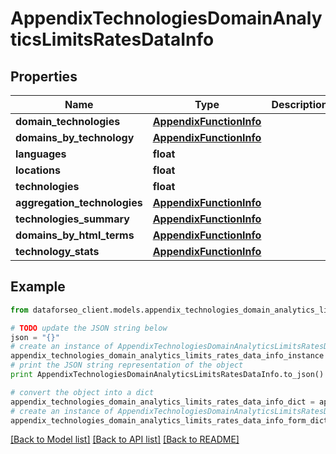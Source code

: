 # AppendixTechnologiesDomainAnalyticsLimitsRatesDataInfo


## Properties

Name | Type | Description | Notes
------------ | ------------- | ------------- | -------------
**domain_technologies** | [**AppendixFunctionInfo**](AppendixFunctionInfo.md) |  | [optional] 
**domains_by_technology** | [**AppendixFunctionInfo**](AppendixFunctionInfo.md) |  | [optional] 
**languages** | **float** |  | [optional] 
**locations** | **float** |  | [optional] 
**technologies** | **float** |  | [optional] 
**aggregation_technologies** | [**AppendixFunctionInfo**](AppendixFunctionInfo.md) |  | [optional] 
**technologies_summary** | [**AppendixFunctionInfo**](AppendixFunctionInfo.md) |  | [optional] 
**domains_by_html_terms** | [**AppendixFunctionInfo**](AppendixFunctionInfo.md) |  | [optional] 
**technology_stats** | [**AppendixFunctionInfo**](AppendixFunctionInfo.md) |  | [optional] 

## Example

```python
from dataforseo_client.models.appendix_technologies_domain_analytics_limits_rates_data_info import AppendixTechnologiesDomainAnalyticsLimitsRatesDataInfo

# TODO update the JSON string below
json = "{}"
# create an instance of AppendixTechnologiesDomainAnalyticsLimitsRatesDataInfo from a JSON string
appendix_technologies_domain_analytics_limits_rates_data_info_instance = AppendixTechnologiesDomainAnalyticsLimitsRatesDataInfo.from_json(json)
# print the JSON string representation of the object
print AppendixTechnologiesDomainAnalyticsLimitsRatesDataInfo.to_json()

# convert the object into a dict
appendix_technologies_domain_analytics_limits_rates_data_info_dict = appendix_technologies_domain_analytics_limits_rates_data_info_instance.to_dict()
# create an instance of AppendixTechnologiesDomainAnalyticsLimitsRatesDataInfo from a dict
appendix_technologies_domain_analytics_limits_rates_data_info_form_dict = appendix_technologies_domain_analytics_limits_rates_data_info.from_dict(appendix_technologies_domain_analytics_limits_rates_data_info_dict)
```
[[Back to Model list]](../README.md#documentation-for-models) [[Back to API list]](../README.md#documentation-for-api-endpoints) [[Back to README]](../README.md)


